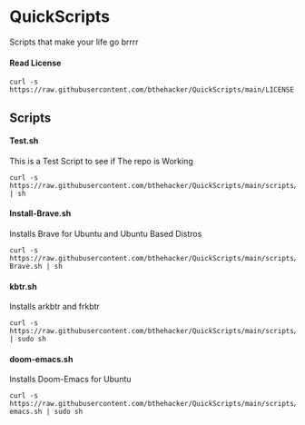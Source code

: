 # QuickScripts
Scripts that make your life go brrrr

#### Read License
``` shell
curl -s https://raw.githubusercontent.com/bthehacker/QuickScripts/main/LICENSE
```

## Scripts
#### Test.sh
This is a Test Script to see if The repo is Working

``` shell
curl -s https://raw.githubusercontent.com/bthehacker/QuickScripts/main/scripts/Test.sh | sh
 ```
 
#### Install-Brave.sh
Installs Brave for Ubuntu and Ubuntu Based Distros

``` shell
curl -s https://raw.githubusercontent.com/bthehacker/QuickScripts/main/scripts/Install-Brave.sh | sh
 ```
#### kbtr.sh
Installs arkbtr and frkbtr

``` shell
curl -s https://raw.githubusercontent.com/bthehacker/QuickScripts/main/scripts/kbtr.sh | sudo sh
```
#### doom-emacs.sh
Installs Doom-Emacs for Ubuntu

``` shell
curl -s https://raw.githubusercontent.com/bthehacker/QuickScripts/main/scripts/doom-emacs.sh | sudo sh
```
